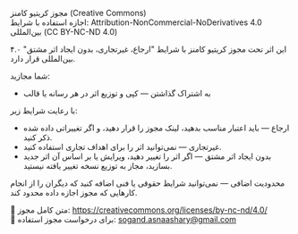 مجوز کریتیو کامنز (Creative Commons)  
اجازه استفاده با شرایط: Attribution-NonCommercial-NoDerivatives 4.0 بین‌المللی (CC BY-NC-ND 4.0)

این اثر تحت مجوز کریتیو کامنز با شرایط "ارجاع، غیرتجاری، بدون ایجاد اثر مشتق" ۴.۰ بین‌المللی قرار دارد.

شما مجازید:

- به اشتراک گذاشتن — کپی و توزیع اثر در هر رسانه یا قالب

با رعایت شرایط زیر:

- ارجاع — باید اعتبار مناسب بدهید، لینک مجوز را قرار دهید، و اگر تغییراتی داده شده ذکر کنید.
- غیرتجاری — نمی‌توانید اثر را برای اهداف تجاری استفاده کنید.
- بدون ایجاد اثر مشتق — اگر اثر را تغییر دهید، ویرایش یا بر اساس آن اثر جدید بسازید، مجاز به توزیع نسخه تغییر یافته نیستید.

محدودیت اضافی — نمی‌توانید شرایط حقوقی یا فنی اضافه کنید که دیگران را از انجام کارهایی که مجوز اجازه داده محدود کند.

🔗 متن کامل مجوز: https://creativecommons.org/licenses/by-nc-nd/4.0/  
📧 برای درخواست مجوز استفاده: sogand.asnaashary@gmail.com
